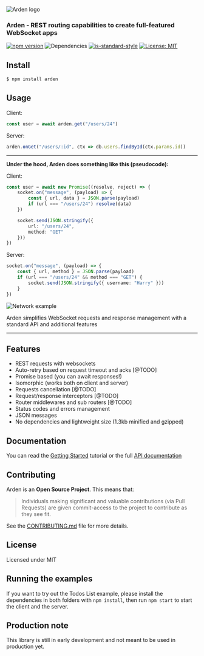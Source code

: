 ![Arden logo](https://i.imgur.com/rxbPy7f.png)

### Arden - REST routing capabilities to create full-featured WebSocket apps

[![npm version](https://badge.fury.io/js/arden.svg)](https://badge.fury.io/js/arden)
![Dependencies](https://img.shields.io/badge/Dependencies-none-darklime.svg)
[![js-standard-style](https://img.shields.io/badge/code%20style-standard-brightgreen.svg?style=flat)](http://standardjs.com/)
[![License: MIT](https://img.shields.io/badge/License-MIT-blue.svg?style=flat)](https://github.com/olton/Metro-UI-CSS/blob/master/LICENSE)

## Install

```bash
$ npm install arden
```

## Usage

Client:
```ts
const user = await arden.get("/users/24")
```

Server:
```ts
arden.onGet("/users/:id", ctx => db.users.findById(ctx.params.id))
```
---

**Under the hood, Arden does something like this (pseudocode):**

Client:
```ts
const user = await new Promise((resolve, reject) => {
    socket.on("message", (payload) => {
        const { url, data } = JSON.parse(payload)
        if (url === "/users/24") resolve(data)
    })

    socket.send(JSON.stringify({ 
        url: "/users/24",
        method: "GET" 
    }))
})
```

Server:
```ts
socket.on("message", (payload) => {
    const { url, method } = JSON.parse(payload)
    if (url === "/users/24" && method === "GET") {
        socket.send(JSON.stringify({ username: "Harry" }))
    }
})
```

![Network example](https://i.imgur.com/OwX94MH.png)

Arden simplifies WebSocket requests and response management with a standard API and additional features


---

## Features

- REST requests with websockets
- Auto-retry based on request timeout and acks [@TODO]
- Promise based (you can await responses!)
- Isomorphic (works both on client and server)
- Requests cancellation [@TODO]
- Request/response interceptors [@TODO]
- Router middlewares and sub routers [@TODO]
- Status codes and errors management
- JSON messages
- No dependencies and lightweight size (1.3kb minified and gzipped)

## Documentation

You can read the [Getting Started](./docs/GETTING_STARTED.md) tutorial or the full [API documentation](./docs/LATEST.md)

## Contributing

Arden is an **Open Source Project**. This means that:

> Individuals making significant and valuable contributions (via Pull Requests) are given commit-access to the project to contribute as they see fit.

See the [CONTRIBUTING.md](./CONTRIBUTING.md) file for more details.

## License

Licensed under MIT

## Running the examples

If you want to try out the Todos List example, please install the dependencies in both folders with `npm install`, then run `npm start` to start the client and the server.

## Production note

This library is still in early development and not meant to be used in production yet.
